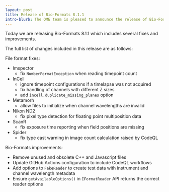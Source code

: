 ```yaml
---
layout: post
title: Release of Bio-Formats 8.1.1
intro-blurb: The OME team is pleased to announce the release of Bio-Formats 8.1.1
---
```


Today we are releasing Bio-Formats 8.1.1 which includes several fixes and improvements.

The full list of changes included in this release are as follows:

File format fixes:

* Imspector
    - fix `NumberFormatException` when reading timepoint count
* InCell
    - ignore timepoint configurations if a timelapse was not acquired
    - fix handling of channels with different Z sizes
    - add `incell.duplicate_missing_planes` option
* Metamorh
    - allow files to initialize when channel wavelengths are invalid
* Nikon ND2
    - fix pixel type detection for floating point multiposition data
* ScanR
    - fix exposure time reporting when field positions are missing
* Spider
    - fix type cast warning in image count calculation raised by CodeQL

Bio-Formats improvements:

* Remove unused and obsolete C++ and Javascript files
* Update GitHub Actions configuration to include CodeQL workflows
* Add options to `FakeReader` to create test data with instrument and channel wavelength metadata
* Ensure `getAvailableOptions()` in `IFormatReader` API returns the correct reader options
